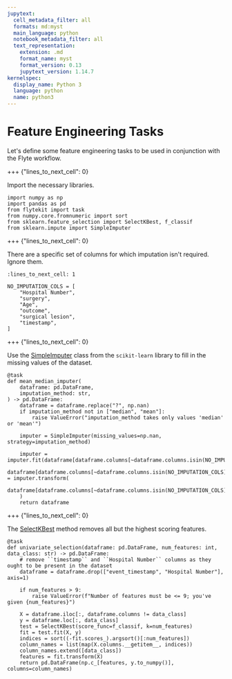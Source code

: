 ```yaml
---
jupytext:
  cell_metadata_filter: all
  formats: md:myst
  main_language: python
  notebook_metadata_filter: all
  text_representation:
    extension: .md
    format_name: myst
    format_version: 0.13
    jupytext_version: 1.14.7
kernelspec:
  display_name: Python 3
  language: python
  name: python3
---
```


# Feature Engineering Tasks

Let's define some feature engineering tasks to be used in conjunction with the Flyte workflow.

+++ {"lines_to_next_cell": 0}

Import the necessary libraries.

```{code-cell}
import numpy as np
import pandas as pd
from flytekit import task
from numpy.core.fromnumeric import sort
from sklearn.feature_selection import SelectKBest, f_classif
from sklearn.impute import SimpleImputer
```

+++ {"lines_to_next_cell": 0}

There are a specific set of columns for which imputation isn't required. Ignore them.

```{code-cell}
:lines_to_next_cell: 1

NO_IMPUTATION_COLS = [
    "Hospital Number",
    "surgery",
    "Age",
    "outcome",
    "surgical lesion",
    "timestamp",
]
```

+++ {"lines_to_next_cell": 0}

Use the [SimpleImputer](https://scikit-learn.org/stable/modules/generated/sklearn.impute.SimpleImputer.html) class from the `scikit-learn` library
to fill in the missing values of the dataset.

```{code-cell}
@task
def mean_median_imputer(
    dataframe: pd.DataFrame,
    imputation_method: str,
) -> pd.DataFrame:
    dataframe = dataframe.replace("?", np.nan)
    if imputation_method not in ["median", "mean"]:
        raise ValueError("imputation_method takes only values 'median' or 'mean'")

    imputer = SimpleImputer(missing_values=np.nan, strategy=imputation_method)

    imputer = imputer.fit(dataframe[dataframe.columns[~dataframe.columns.isin(NO_IMPUTATION_COLS)]])
    dataframe[dataframe.columns[~dataframe.columns.isin(NO_IMPUTATION_COLS)]] = imputer.transform(
        dataframe[dataframe.columns[~dataframe.columns.isin(NO_IMPUTATION_COLS)]]
    )
    return dataframe
```

+++ {"lines_to_next_cell": 0}

The [SelectKBest](https://scikit-learn.org/stable/modules/generated/sklearn.feature_selection.SelectKBest.html#sklearn.feature_selection.SelectKBest) method
removes all but the highest scoring features.

```{code-cell}
@task
def univariate_selection(dataframe: pd.DataFrame, num_features: int, data_class: str) -> pd.DataFrame:
    # remove ``timestamp`` and ``Hospital Number`` columns as they ought to be present in the dataset
    dataframe = dataframe.drop(["event_timestamp", "Hospital Number"], axis=1)

    if num_features > 9:
        raise ValueError(f"Number of features must be <= 9; you've given {num_features}")

    X = dataframe.iloc[:, dataframe.columns != data_class]
    y = dataframe.loc[:, data_class]
    test = SelectKBest(score_func=f_classif, k=num_features)
    fit = test.fit(X, y)
    indices = sort((-fit.scores_).argsort()[:num_features])
    column_names = list(map(X.columns.__getitem__, indices))
    column_names.extend([data_class])
    features = fit.transform(X)
    return pd.DataFrame(np.c_[features, y.to_numpy()], columns=column_names)
```
